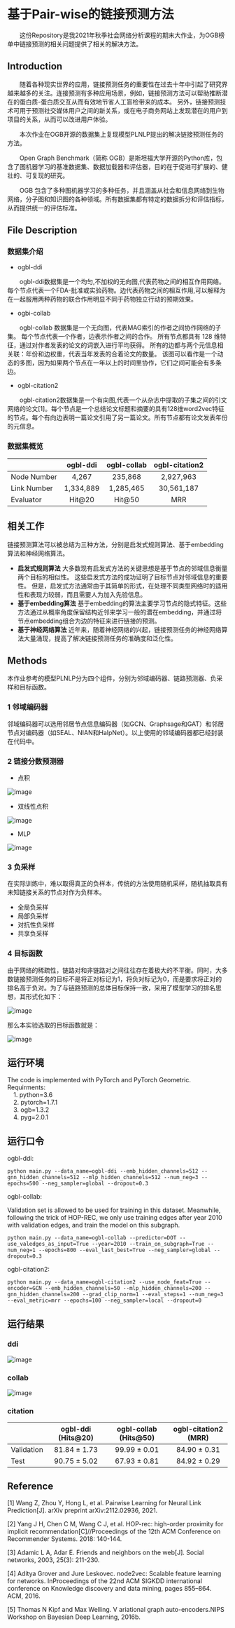 # 基于Pair-wise的链接预测方法
&emsp;&emsp;这份Repository是我2021年秋季社会网络分析课程的期末大作业，为OGB榜单中链接预测的相关问题提供了相关的解决方法。
## Introduction
&emsp;&emsp;随着各种现实世界的应用，链接预测任务的重要性在过去十年中引起了研究界越来越多的关注。连接预测有多种应用场景，例如，链接预测方法可以帮助推断潜在的蛋白质-蛋白质交互从而有效地节省人工盲检带来的成本。 另外，链接预测技术可用于预测社交媒体用户之间的新关系，或在电子商务网站上发现潜在的用户到项目的关系，从而可以改进用户体验。

&emsp;&emsp;本次作业在OGB开源的数据集上复现模型PLNLP提出的解决链接预测任务的方法。

&emsp;&emsp;Open Graph Benchmark（简称 OGB）是斯坦福大学开源的Python库，包含了图机器学习的基准数据集、数据加载器和评估器，目的在于促进可扩展的、健壮的、可复现的研究。

&emsp;&emsp;OGB 包含了多种图机器学习的多种任务，并且涵盖从社会和信息网络到生物网络，分子图和知识图的各种领域。所有数据集都有特定的数据拆分和评估指标，从而提供统一的评估标准。

## File Description
### 数据集介绍
- ogbl-ddi

&emsp;&emsp;ogbl-ddi数据集是一个均匀,不加权的无向图,代表药物之间的相互作用网络。每个节点代表一个FDA-批准或实验药物。边代表药物之间的相互作用,可以解释为在一起服用两种药物的联合作用明显不同于药物独立行动的预期效果。
- ogbi-collab

&emsp;&emsp;ogbl-collab 数据集是一个无向图，代表MAG索引的作者之间协作网络的子集。 每个节点代表一个作者，边表示作者之间的合作。 所有节点都具有 128 维特征，通过对作者发表的论文的词嵌入进行平均获得。 所有的边都与两个元信息相关联：年份和边权重，代表当年发表的合着论文的数量。 该图可以看作是一个动态的多图，因为如果两个节点在一年以上的时间里协作，它们之间可能会有多条边。

- ogbl-citation2

&emsp;&emsp;ogbl-citation2数据集是一个有向图,代表一个从杂志中提取的子集之间的引文网络的论文[1]。每个节点是一个总结论文标题和摘要的具有128维word2vec特征的节点。每个有向边表明一篇论文引用了另一篇论文。所有节点都有论文发表年份的元信息。

### 数据集概览
|             | ogbl-ddi | ogbl-collab| ogbl-citation2|
|-------------|:------------------:|:---------------------:|:--------------------:|
| Node Number |              4,267 |                       235,868	|            2,927,963 |
| Link Number | 1,334,889          |              1,285,465	         |           30,561,187 |
| Evaluator   | Hit@20             | Hit@50                | MRR                  |

## 相关工作
链接预测算法可以被总结为三种方法，分别是启发式规则算法、基于embedding算法和神经网络算法。
- **启发式规则算法**
大多数现有启发式方法的关键思想是基于节点的邻域信息衡量两个目标的相似性。 这些启发式方法的成功证明了目标节点对邻域信息的重要性。 但是，启发式方法通常由于其简单的形式，在处理不同类型网络时的适用性和表现力较弱，而且需要人为加入先验信息。 
- **基于embedding算法**
基于embedding的算法主要学习节点的隐式特征。这些方法通过从概率角度保留结构近邻来学习一般的潜在embedding，并通过将节点embedding组合为边的特征来进行链接的预测。 
- **基于神经网络算法**
近年来，随着神经网络的兴起，链接预测任务的神经网络算法大量涌现，提高了解决链接预测任务的准确度和泛化性。
## Methods
本作业参考的模型PLNLP分为四个组件，分别为邻域编码器、链路预测器、负采样和目标函数。
### 1 邻域编码器
邻域编码器可以选用邻居节点信息编码器（如GCN、Graphsage和GAT）和邻居节点对编码器（如SEAL、NIAN和HalpNet）。以上使用的邻域编码器都已经封装在代码中。
### 2 链接分数预测器
- 点积

 ![image](https://user-images.githubusercontent.com/62380677/147214099-d3167a3c-d670-4a19-a95f-17deea1a29b8.png)

- 双线性点积

 ![image](https://user-images.githubusercontent.com/62380677/147214131-a55db04d-6048-48e1-8346-46c7a66f0579.png)

- MLP

 ![image](https://user-images.githubusercontent.com/62380677/147214164-b426d007-cc68-4fb9-9e85-2750c39258e5.png)

### 3 负采样
在实际训练中，难以取得真正的负样本，传统的方法使用随机采样，随机抽取具有未知链接关系的节点对作为负样本。
- 全局负采样
- 局部负采样
- 对抗性负采样
- 共享负采样

### 4 目标函数
由于网络的稀疏性，链路对和非链路对之间往往存在着极大的不平衡。同时，大多数链接预测任务的目标不是将正对标记为1，将负对标记为0，而是要求将正对的排名高于负对。为了与链路预测的总体目标保持一致，采用了模型学习的排名思想，其形式化如下：

![image](https://user-images.githubusercontent.com/62380677/147214369-9fbea229-969a-4cf3-9c74-4cfdcd8c0732.png)


那么本实验选取的目标函数就是：

![image](https://user-images.githubusercontent.com/62380677/147214397-dfb76b04-8b92-4f2c-b69f-0a5aba23b4a6.png)

## 运行环境
The code is implemented with PyTorch and PyTorch Geometric. Requirments:  
&emsp;1. python=3.6  
&emsp;2. pytorch=1.7.1  
&emsp;3. ogb=1.3.2  
&emsp;4. pyg=2.0.1


## 运行口令
ogbl-ddi:  

    python main.py --data_name=ogbl-ddi --emb_hidden_channels=512 --gnn_hidden_channels=512 --mlp_hidden_channels=512 --num_neg=3 --epochs=500 --neg_sampler=global --dropout=0.3 

ogbl-collab: 

Validation set is allowed to be used for training in this dataset. Meanwhile, following the trick of HOP-REC, we only use training edges after year 2010 with validation edges, and train the model on this subgraph. 

    python main.py --data_name=ogbl-collab --predictor=DOT --use_valedges_as_input=True --year=2010 --train_on_subgraph=True --num_neg=1 --epochs=800 --eval_last_best=True --neg_sampler=global --dropout=0.3

ogbl-citation2:  

    python main.py --data_name=ogbl-citation2 --use_node_feat=True --encoder=GCN --emb_hidden_channels=50 --mlp_hidden_channels=200 --gnn_hidden_channels=200 --grad_clip_norm=1 --eval_steps=1 --num_neg=3 --eval_metric=mrr --epochs=100 --neg_sampler=local --dropout=0 
    
## 运行结果
### ddi
![image](https://user-images.githubusercontent.com/62380677/147214600-15cd810b-b107-4b32-8133-90b89eceb176.png)

### collab
![image](https://user-images.githubusercontent.com/62380677/147214697-2cf3b08c-d883-477e-a0f9-b0f1d80dd9cb.png)

### citation

|       | ogbl-ddi (Hits@20)      | ogbl-collab (Hits@50)     | ogbl-citation2 (MRR)     |
| ---------- | :-----------:  | :-----------: | :-----------: |
| Validation | 81.84 ± 1.73  | 99.99 ± 0.01 | 84.90 ± 0.31 |
|  Test | 90.75 ± 5.02  | 67.93 ± 0.81 | 84.92 ± 0.29 |



## Reference
[1] Wang Z, Zhou Y, Hong L, et al. Pairwise Learning for Neural Link Prediction[J]. arXiv preprint arXiv:2112.02936, 2021.

[2] Yang J H, Chen C M, Wang C J, et al. HOP-rec: high-order proximity for implicit recommendation[C]//Proceedings of the 12th ACM Conference on Recommender Systems. 2018: 140-144.

[3] Adamic L A, Adar E. Friends and neighbors on the web[J]. Social networks, 2003, 25(3): 211-230.

[4] Aditya Grover and Jure Leskovec. node2vec: Scalable feature learning for networks. InProceedings of the 22nd ACM SIGKDD international conference on Knowledge discovery and data mining,
pages 855–864. ACM, 2016.

[5] Thomas N Kipf and Max Welling. V ariational graph auto-encoders.NIPS Workshop on Bayesian
Deep Learning, 2016b.
